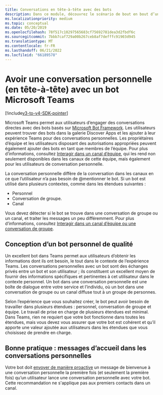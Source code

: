 ```yaml
---
title: Conversations en tête-à-tête avec des bots
description: Dans ce module, découvrez le scénario de bout en bout d’une conversation en face à face avec un bot dans Microsoft Teams
ms.localizationpriority: medium
ms.topic: conceptual
ms.date: 05/20/2019
ms.openlocfilehash: 78f517c10297565683cf75692781dea3d2fbdf6c
ms.sourcegitcommit: 7bbb7caf729a00b267ceb8af7defffc91903d945
ms.translationtype: MT
ms.contentlocale: fr-FR
ms.lasthandoff: 06/21/2022
ms.locfileid: "66189578"
---
```

# <a name="have-a-personal-one-on-one-conversation-with-a-microsoft-teams-bot"></a>Avoir une conversation personnelle (en tête-à-tête) avec un bot Microsoft Teams

[!include[v3-to-v4-SDK-pointer](~/includes/v3-to-v4-pointer-bots.md)]

Microsoft Teams permet aux utilisateurs d’engager des conversations directes avec des bots basés sur [Microsoft Bot Framework](/azure/bot-service/?view=azure-bot-service-3.0&preserve-view=true). Les utilisateurs peuvent trouver des bots dans la galerie Discover Apps et les ajouter à leur expérience Teams pour des conversations personnelles. Les propriétaires d’équipe et les utilisateurs disposant des autorisations appropriées peuvent également ajouter des bots en tant que membres de l’équipe. Pour plus d’informations, consultez [Interagir dans un canal d’équipe](~/resources/bot-v3/bot-conversations/bots-conv-channel.md), qui les rend non seulement disponibles dans les canaux de cette équipe, mais également pour les utilisateurs de conversation personnelle.

La conversation personnelle diffère de la conversation dans les canaux en ce que l’utilisateur n’a pas besoin de @mentionner le bot. Si un bot est utilisé dans plusieurs contextes, comme dans les étendues suivantes :

* Personnel
* Conversation de groupe.
* Canal

Vous devez détecter si le bot se trouve dans une conversation de groupe ou un canal, et traiter les messages un peu différemment. Pour plus d’informations, consultez [Interagir dans un canal d’équipe ou une conversation de groupe](~/resources/bot-v3/bot-conversations/bots-conv-proactive.md).

## <a name="designing-a-great-personal-bot"></a>Conception d’un bot personnel de qualité

Un excellent bot dans Teams permet aux utilisateurs d’obtenir les informations dont ils ont besoin, le tout dans le contexte de l’expérience Teams. Les conversations personnelles avec un bot sont des échanges privés entre un bot et son utilisateur ; ils constituent un excellent moyen de fournir des informations spécifiques et pertinentes à cet utilisateur dans le contexte personnel. Un bot dans une conversation personnelle est une boîte de dialogue entre votre service et l’individu, où un bot dans une conversation de groupe ou un canal diffuse tout à un groupe de personnes.

Selon l’expérience que vous souhaitez créer, le bot peut avoir besoin de travailler dans plusieurs étendues : personnel, conversation de groupe et équipe. Le travail de prise en charge de plusieurs étendues est minimal. Dans Teams, rien ne requiert que votre bot fonctionne dans toutes les étendues, mais vous devez vous assurer que votre bot est cohérent et qu’il apporte une valeur ajoutée aux utilisateurs dans les étendues que vous choisissez de prendre en charge.

## <a name="best-practice-welcome-messages-in-personal-conversations"></a>Bonne pratique : messages d’accueil dans les conversations personnelles

Votre bot doit [envoyer de manière proactive](~/resources/bot-v3/bot-conversations/bots-conv-proactive.md) un message de bienvenue à une conversation personnelle la première fois (et seulement la première fois) qu’un utilisateur lance une conversation personnelle avec votre bot. Cette recommandation ne s'applique pas aux premiers contacts dans un canal.
